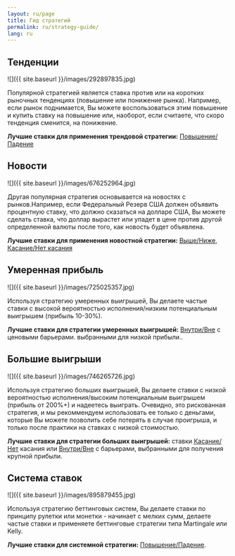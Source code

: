```yaml
---
layout: ru/page
title: Гид стратегий
permalink: ru/strategy-guide/
lang: ru
---
```


<h2>Тенденции</h2>

![]({{ site.baseurl }}/images/292897835.jpg)

Популярной стратегией является ставка против или на коротких рыночных тенденциях (повышение или понижение рынка). Например, если рынок поднимается, Вы можете воспользоваться этим повышение и купить ставку на повышение или, наоборот, если считаете, что скоро тенденция сменится, на понижение.

**Лучшие ставки для применения трендовой стратегии:** [Повышение/Падение](https://www.binary.com/d/trade.cgi?l=RU&form_name=variablereturn&utm_medium=social&utm_source=blog&utm_content=whatsnew
)

## Новости

![]({{ site.baseurl }}/images/676252964.jpg)

Другая популярная стратегия основывается на новостях с рынков.Например, если Федеральный Резерв США должен объявить процентную ставку, что должно сказаться на долларе США, Вы можете сделать ставка, что доллар вырастет или упадет в цене против другой определенной валюты после того, как новость будет объявлена.

**Лучшие ставки для применения новостной стратегии:** [Выше/Ниже](https://www.binary.com/d/trade.cgi?l=RU&form_name=higherlower&utm_medium=social&utm_source=blog&utm_content=strategyguide
), [Касание/Нет касания](https://www.binary.com/d/trade.cgi?l=RU&form_name=touchnotouch&utm_medium=social&utm_source=blog&utm_content=strategyguide)

## Умеренная прибыль

![]({{ site.baseurl }}/images/725025357.jpg)

Используя стратегию умеренных выигрышей, Вы делаете частые ставки с высокой вероятностью исполнения/низким потенциальным выигрышем (прибыль 10-30%).

**Лучшие ставки для стратегии умеренных выигрышей:** [Внутри/Вне](https://www.binary.com/d/trade.cgi?l=RU&form_name=staysinout&utm_medium=social&utm_source=blog&utm_content=strategyguide
) с ценовыми барьерами. выбранными для низкой прибыли..

## Большие выигрыши

![]({{ site.baseurl }}/images/746265726.jpg)

Используя стратегию больших выигрышей, Вы делаете ставки с низкой вероятностью исполнения/высоким потенциальным выигрышем (прибыль от 200%+) и надеетесь выиграть. Очевидно, это рискованная стратегия, и мы рекоммендуем использовать ее только с деньгами, которые Вы можете позволить себе потерять в случае проигрыша, и только после практики на ставках с низкой стоимостью.

**Лучшие ставки для стратегии больших выигрышей:** ставки [Касание/Нет](https://www.binary.com/d/trade.cgi?l=RU&form_name=touchnotouch&utm_medium=social&utm_source=blog&utm_content=strategyguide
) касания или [Внутри/Вне](https://www.binary.com/d/trade.cgi?l=RU&form_name=staysinout&utm_medium=social&utm_source=blog&utm_content=strategyguide
) с барьерами, выбранными для получения крупной прибыли.

## Система ставок

![]({{ site.baseurl }}/images/895879455.jpg)

Используя стратегию беттинговых систем, Вы делаете ставки по принципу рулетки или монетки - начинает с мелких сумм, делаете частые ставки и применяете беттинговые стратегии типа Martingale или Kelly.

**Лучшие ставки для системной стратегии:** [Повышение/Падение](https://www.binary.com/d/trade.cgi?l=RU&form_name=variablereturn&utm_medium=social&utm_source=blog&utm_content=strategyguide
).
